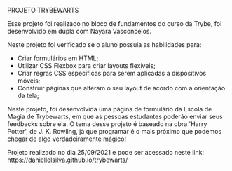 PROJETO TRYBEWARTS

Esse projeto foi realizado no bloco de fundamentos do curso da Trybe, foi desenvolvido em dupla com Nayara Vasconcelos.

Neste projeto foi verificado se o aluno possuia as habilidades para:

- Criar formulários em HTML;
- Utilizar CSS Flexbox para criar layouts flexíveis;
- Criar regras CSS específicas para serem aplicadas a dispositivos móveis;
- Construir páginas que alteram o seu layout de acordo com a orientação da tela;

Neste projeto, foi desenvolvida uma página de formulário da Escola de Magia de Trybewarts, em que as pessoas estudantes poderão enviar seus feedbacks sobre ela. O tema desse projeto é baseado na obra 'Harry Potter', de J. K. Rowling, já que programar é o mais próximo que podemos chegar de algo verdadeiramente mágico!

Projeto realizado no dia 25/09/2021 e pode ser acessado neste link: https://daniellelsilva.github.io/trybewarts/

